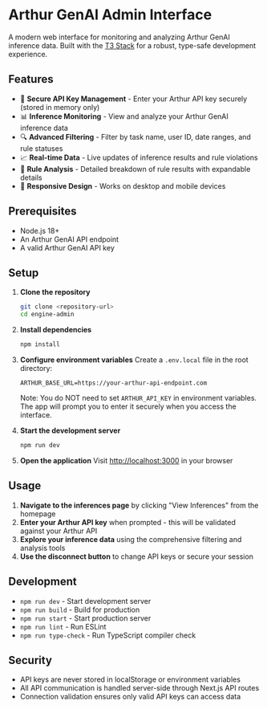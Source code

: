 # Arthur GenAI Admin Interface

A modern web interface for monitoring and analyzing Arthur GenAI inference data. Built with the [T3 Stack](https://create.t3.gg/) for a robust, type-safe development experience.

## Features

- 🔐 **Secure API Key Management** - Enter your Arthur API key securely (stored in memory only)
- 📊 **Inference Monitoring** - View and analyze your Arthur GenAI inference data
- 🔍 **Advanced Filtering** - Filter by task name, user ID, date ranges, and rule statuses
- 📈 **Real-time Data** - Live updates of inference results and rule violations
- 🎯 **Rule Analysis** - Detailed breakdown of rule results with expandable details
- 📱 **Responsive Design** - Works on desktop and mobile devices

## Prerequisites

- Node.js 18+
- An Arthur GenAI API endpoint
- A valid Arthur GenAI API key

## Setup

1. **Clone the repository**

   ```bash
   git clone <repository-url>
   cd engine-admin
   ```

2. **Install dependencies**

   ```bash
   npm install
   ```

3. **Configure environment variables**
   Create a `.env.local` file in the root directory:

   ```env
   ARTHUR_BASE_URL=https://your-arthur-api-endpoint.com
   ```

   Note: You do NOT need to set `ARTHUR_API_KEY` in environment variables. The app will prompt you to enter it securely when you access the interface.

4. **Start the development server**

   ```bash
   npm run dev
   ```

5. **Open the application**
   Visit [http://localhost:3000](http://localhost:3000) in your browser

## Usage

1. **Navigate to the inferences page** by clicking "View Inferences" from the homepage
2. **Enter your Arthur API key** when prompted - this will be validated against your Arthur API
3. **Explore your inference data** using the comprehensive filtering and analysis tools
4. **Use the disconnect button** to change API keys or secure your session

## Development

- `npm run dev` - Start development server
- `npm run build` - Build for production
- `npm run start` - Start production server
- `npm run lint` - Run ESLint
- `npm run type-check` - Run TypeScript compiler check

## Security

- API keys are never stored in localStorage or environment variables
- All API communication is handled server-side through Next.js API routes
- Connection validation ensures only valid API keys can access data
